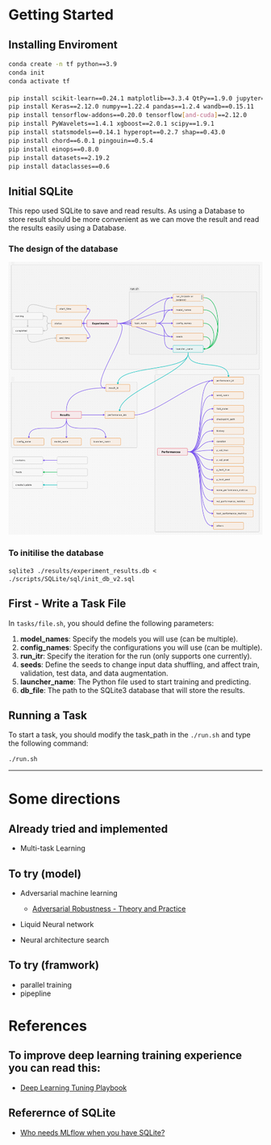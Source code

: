 

# Getting Started

## Installing Enviroment 

```sh
conda create -n tf python==3.9
conda init
conda activate tf

pip install scikit-learn==0.24.1 matplotlib==3.3.4 QtPy==1.9.0 jupyter==1.0.0
pip install Keras==2.12.0 numpy==1.22.4 pandas==1.2.4 wandb==0.15.11
pip install tensorflow-addons==0.20.0 tensorflow[and-cuda]==2.12.0
pip install PyWavelets==1.4.1 xgboost==2.0.1 scipy==1.9.1
pip install statsmodels==0.14.1 hyperopt==0.2.7 shap==0.43.0
pip install chord==6.0.1 pingouin==0.5.4
pip install einops==0.8.0
pip install datasets==2.19.2
pip install dataclasses==0.6
```


## Initial SQLite 

This repo used SQLite to save and read results. As using a Database to store result should be more convenient as we can move the result and read the results easily using a Database.

### The design of the database

![Framework and SQLite Database Design](./utils/imgs/SQLite%20databased%20design%20for%20MDD%20Classification%20V2x.png)


### To initilise the database

```
sqlite3 ./results/experiment_results.db < ./scripts/SQLite/sql/init_db_v2.sql
```

## First - Write a Task File

In `tasks/file.sh`, you should define the following parameters:

1. **model_names**: Specify the models you will use (can be multiple).
2. **config_names**: Specify the configurations you will use (can be multiple).
3. **run_itr**: Specify the iteration for the run (only supports one currently).
4. **seeds**: Define the seeds to change input data shuffling, and affect train, validation, test data, and data augmentation.
5. **launcher_name**: The Python file used to start training and predicting.
6. **db_file**: The path to the SQLite3 database that will store the results.

## Running a Task

To start a task, you should modify the task_path in the `./run.sh` and type the following command:
```sh
./run.sh
```


---

# Some directions

## Already tried and implemented
- Multi-task Learning 

## To try (model)
- Adversarial machine learning 
    - [Adversarial Robustness - Theory and Practice](https://adversarial-ml-tutorial.org/introduction/)

- Liquid Neural network

- Neural architecture search 

## To try (framwork)
- parallel training 
- pipepline 




# References

## To improve deep learning training experience you can read this:
- [Deep Learning Tuning Playbook](https://github.com/google-research/tuning_playbook?tab=readme-ov-file#who-is-this-document-for)



## Referernce of SQLite 
- [Who needs MLflow when you have SQLite?](https://ploomber.io/blog/experiment-tracking/)
